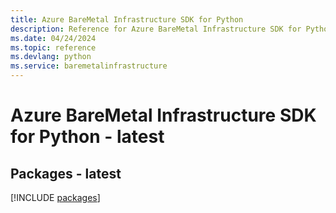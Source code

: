 ```yaml
---
title: Azure BareMetal Infrastructure SDK for Python
description: Reference for Azure BareMetal Infrastructure SDK for Python
ms.date: 04/24/2024
ms.topic: reference
ms.devlang: python
ms.service: baremetalinfrastructure
---
```

# Azure BareMetal Infrastructure SDK for Python - latest
## Packages - latest
[!INCLUDE [packages](baremetal-infrastructure-index.md)]